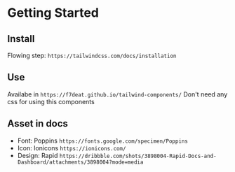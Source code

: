 # Getting Started

## Install

Flowing step: `https://tailwindcss.com/docs/installation`

## Use

Availabe in `https://f7deat.github.io/tailwind-components/`
Don't need any css for using this components

## Asset in docs

- Font: Poppins `https://fonts.google.com/specimen/Poppins`
- Icon: Ionicons `https://ionicons.com/`
- Design: Rapid `https://dribbble.com/shots/3898004-Rapid-Docs-and-Dashboard/attachments/3898004?mode=media`
